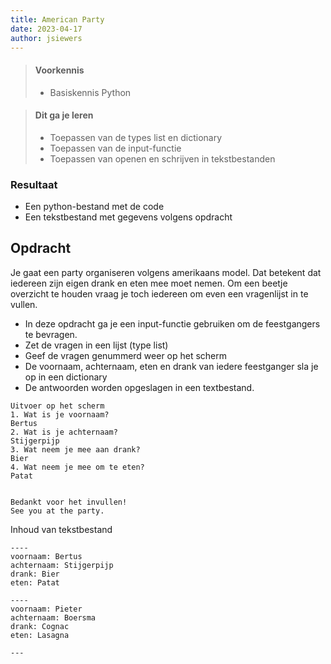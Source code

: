 ```yaml
---
title: American Party
date: 2023-04-17
author: jsiewers
---
```


> #### Voorkennis
> * Basiskennis Python

> #### Dit ga je leren
> * Toepassen van de types list en dictionary
> * Toepassen van de input-functie
> * Toepassen van openen en schrijven in tekstbestanden

### Resultaat
* Een python-bestand met de code
* Een tekstbestand met gegevens volgens opdracht

## Opdracht

Je gaat een party organiseren volgens amerikaans model. Dat betekent dat iedereen zijn eigen drank en eten mee moet nemen.
Om een beetje overzicht te houden vraag je toch iedereen om even een vragenlijst in te vullen.

* In deze opdracht ga je een input-functie gebruiken om de feestgangers te bevragen.
* Zet de vragen in een lijst (type list)
* Geef de vragen genummerd weer op het scherm
* De voornaam, achternaam, eten en drank van iedere feestganger sla je op in een dictionary
* De antwoorden worden opgeslagen in een textbestand.

```csv
Uitvoer op het scherm
1. Wat is je voornaam?  
Bertus  
2. Wat is je achternaam?  
Stijgerpijp  
3. Wat neem je mee aan drank?   
Bier  
4. Wat neem je mee om te eten?  
Patat 


Bedankt voor het invullen!  
See you at the party.  
```

Inhoud van tekstbestand
```csv
----  
voornaam: Bertus  
achternaam: Stijgerpijp  
drank: Bier  
eten: Patat  

----   
voornaam: Pieter  
achternaam: Boersma  
drank: Cognac  
eten: Lasagna  

---
```

